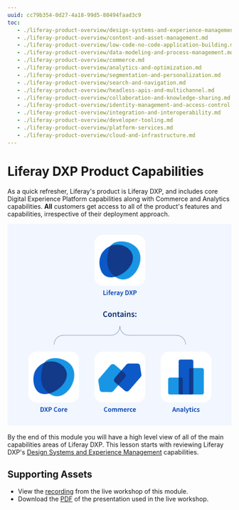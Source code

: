 ```yaml
---
uuid: cc79b354-0d27-4a18-99d5-80494faad3c9
toc:
   - ./liferay-product-overview/design-systems-and-experience-management.md
   - ./liferay-product-overview/content-and-asset-management.md
   - ./liferay-product-overview/low-code-no-code-application-building.md
   - ./liferay-product-overview/data-modeling-and-process-management.md
   - ./liferay-product-overview/commerce.md
   - ./liferay-product-overview/analytics-and-optimization.md
   - ./liferay-product-overview/segmentation-and-personalization.md
   - ./liferay-product-overview/search-and-navigation.md
   - ./liferay-product-overview/headless-apis-and-multichannel.md
   - ./liferay-product-overview/collaboration-and-knowledge-sharing.md
   - ./liferay-product-overview/identity-management-and-access-control.md
   - ./liferay-product-overview/integration-and-interoperability.md
   - ./liferay-product-overview/developer-tooling.md
   - ./liferay-product-overview/platform-services.md
   - ./liferay-product-overview/cloud-and-infrastructure.md
---
```


# Liferay DXP Product Capabilities

As a quick refresher, Liferay's product is Liferay DXP, and includes core Digital Experience Platform capabilities along with Commerce and Analytics capabilities. **All** customers get access to all of the product's features and capabilities, irrespective of their deployment approach.

![The Liferay Product line has three capability sets.](./liferay-product-offering/images/01.png)

By the end of this module you will have a high level view of all of the main capabilities areas of Liferay DXP. This lesson starts with reviewing Liferay DXP's [Design Systems and Experience Management](./liferay-product-overview/design-systems-and-experience-management.md) capabilities.

## Supporting Assets

* View the [recording](/web/guest/d/l0-2b-liferay-overview) from the live workshop of this module.
* Download the [PDF](/documents/d/guest/l0-2b-liferay-overview-pdf) of the presentation used in the live workshop.
